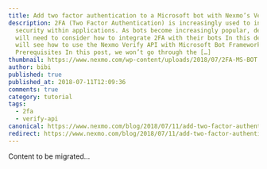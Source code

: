```yaml
---
title: Add two factor authentication to a Microsoft bot with Nexmo’s Verify API
description: 2FA (Two Factor Authentication) is increasingly used to increase
  security within applications. As bots become increasingly popular, developers
  will need to consider how to integrate 2FA with their bots In this demo, we
  will see how to use the Nexmo Verify API with Microsoft Bot Framework.
  Prerequisites In this post, we won’t go through the […]
thumbnail: https://www.nexmo.com/wp-content/uploads/2018/07/2FA-MS-BOT.png
author: bibi
published: true
published_at: 2018-07-11T12:09:36
comments: true
category: tutorial
tags:
  - 2fa
  - verify-api
canonical: https://www.nexmo.com/blog/2018/07/11/add-two-factor-authentication-to-a-microsoft-bot-with-nexmos-verify-api-dr
redirect: https://www.nexmo.com/blog/2018/07/11/add-two-factor-authentication-to-a-microsoft-bot-with-nexmos-verify-api-dr
---
```

Content to be migrated...
